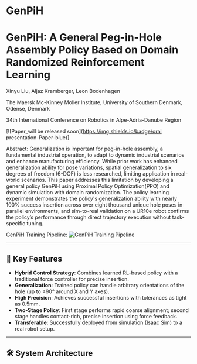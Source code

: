 # GenPiH
# GenPiH: A General Peg-in-Hole Assembly Policy Based on Domain Randomized Reinforcement Learning
Xinyu Liu, Aljaz Kramberger, Leon Bodenhagen

The Maersk Mc-Kinney Moller Institute, University of Southern Denmark, Odense, Denmark

34th International Conference on Robotics in Alpe-Adria-Danube Region

[![Paper_will be released soon](https://img.shields.io/badge/oral presentation-Paper-blue)]

Abstract:
Generalization is important for peg-in-hole assembly, a fundamental industrial operation, to adapt to dynamic industrial scenarios and enhance manufacturing efficiency. While prior work has enhanced generalization ability for pose variations, spatial generalization to six degrees of freedom (6-DOF) is less researched, limiting application in real-world scenarios. This paper addresses this limitation by developing a general policy GenPiH using Proximal Policy Optimization(PPO) and dynamic simulation with domain randomization. The policy learning experiment demonstrates the policy's generalization ability with nearly 100\% success insertion across over eight thousand unique hole poses in parallel environments, and sim-to-real validation on a UR10e robot confirms the policy’s performance through direct trajectory execution without task-specific tuning.

GenPiH Training Pipeline:
![GenPiH Training Pipeline](https://github.com/user-attachments/assets/afec79b5-856f-40a1-b944-4241a4c056a0)

---

## 🧠 Key Features

- **Hybrid Control Strategy**: Combines learned RL-based policy with a traditional force controller for precise insertion.
- **Generalization**: Trained policy can handle arbitrary orientations of the hole (up to ±90° around X and Y axes).
- **High Precision**: Achieves successful insertions with tolerances as tight as 0.5mm.
- **Two-Stage Policy**: First stage performs rapid coarse alignment; second stage handles contact-rich, precise insertion using force feedback.
- **Transferable**: Successfully deployed from simulation (Isaac Sim) to a real robot setup.

---

## 🛠️ System Architecture

